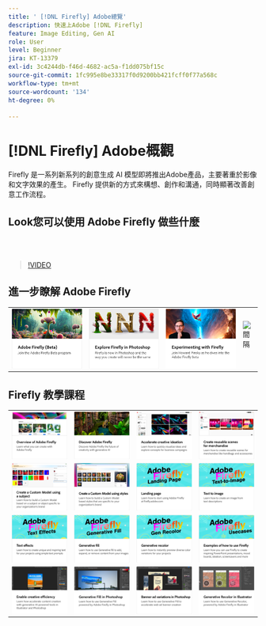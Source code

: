 ```yaml
---
title: ' [!DNL Firefly] Adobe總覽'
description: 快速上Adobe [!DNL Firefly]
feature: Image Editing, Gen AI
role: User
level: Beginner
jira: KT-13379
exl-id: 3c4244db-f46d-4682-ac5a-f1dd075bf15c
source-git-commit: 1fc995e8be33317f0d9200bb421fcff0f77a568c
workflow-type: tm+mt
source-wordcount: '134'
ht-degree: 0%

---
```


# [!DNL Firefly] Adobe概觀

Firefly 是一系列新系列的創意生成 AI 模型即將推出Adobe產品，主要著重於影像和文字效果的產生。 Firefly 提供新的方式來構想、創作和溝通，同時顯著改善創意工作流程。

## Look您可以使用 Adobe Firefly 做些什麼

<br> 

>[!VIDEO](https://video.tv.adobe.com/v/3416970t1?quality=12&learn=on&hidetitle=true)

## 進一步瞭解 Adobe Firefly

<table style="table-layout:fixed">
<tr>
   <td>
      <a href="https://firefly.adobe.com/" target="_blank">
         <img alt="Adobe Firefly （測試版）" src="assets/firefly-beta.png" />
      </a>
  </td>
  <td>
      <a href="https://www.adobe.com/sensei/generative-ai/firefly.html" target="_blank">
         <img alt="在 Photoshop 中探索 Firefly" src="assets/firefly-photoshop.png" />
      </a>
  </td>
  <td>
      <a href="webinar-experimenting.md">
         <img alt="嘗試使用 Adobe Firefly" src="assets/webinar-experimenting.png" />
      </a>
  </td>
  <td>
    <img alt="間隔" src="../assets/Whitespacer.png" />
    <div>
    <br>
  </td>
</tr>
</table>

## Firefly 教學課程

<table style="table-layout:fixed">
<tr>
   <td>
      <a href="overview-of-firefly.md">
         <img alt="Adobe Firefly 概覽" src="assets/firefly-overview.png" />
      </a>
   </td>
   <td>
      <a href="discover.md">
         <img alt="探索 Adobe Firefly" src="assets/discover.png" />
      </a>
   </td>
   <td>
      <a href="accelerate-ideas.md">
         <img alt="加速創意構想" src="assets/accelerate-creative-ideation.png" />
      </a>
   </td>
   <td>
      <a href="reusable-scenes.md">
         <img alt="為商品製作可復原的場景" src="assets/reusable-scenes.png" />
      </a>
   </td>
</tr>
<tr>
  <td>
      <a href="custom-model-subject.md">
         <img alt="使用主體建立自定義模型" src="assets/custom-model-subject.png" />
      </a>
   </td>
   <td>
      <a href="custom-model-style.md">
         <img alt="使用樣式建立自定義模型" src="assets/custom-model-styles.png" />
      </a>
   </td>
   <td>
      <a href="landing-page.md">
         <img alt="登陸頁面" src="assets/landing-page.png" />
      </a>
   </td>
    <td>
      <a href="text-to-image.md">
         <img alt="文字轉換為影像" src="assets/text-to-image.png" />
      </a>
   </td>
</tr>
<tr>
 <td>
      <a href="text-effects.md">
         <img alt="文字效果" src="assets/text-effects.png" />
      </a>
   </td>
   <td>
      <a href="gen-fill.md">
         <img alt="生成填色" src="assets/generative-fill.png" />
      </a>
   </td>
   <td>
      <a href="gen-recolor.md">
         <img alt="生成重新上色" src="assets/generative-recolor.png" />
      </a>
   </td>
   <td>
      <a href="examples.md">
         <img alt="如何使用 Firefly 的範例" src="assets/examples.png" />
      </a>
   </td>
</tr>
<tr>
  <td>
      <a href="enable-creative-efficiency.md">
         <img alt="提高創意效率" src="assets/enable-creative-efficiency.png" />
      </a>
   </td>
  <td>
      <a href="generative-fill.md">
         <img alt="生成填色Photoshop" src="assets/generative-fill-ps.png" />
      </a>
   </td>
  <td>
      <a href="web-banner-ad.md">
         <img alt="橫幅廣告變體Photoshop" src="assets/banner-ad-variations.png" />
      </a>
  </td>
  <td>
      <a href="generative-recolor.md">
            <img alt="Illustrator重新上色" src="assets/firefly-recolor.png" />
      </a>
   </td>
</table>

